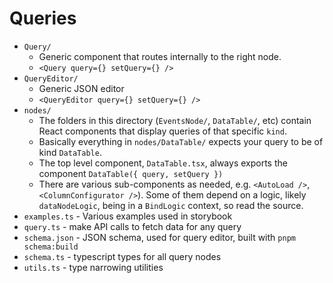 # Queries

- `Query/`
  - Generic component that routes internally to the right node. 
  - `<Query query={} setQuery={} />`
- `QueryEditor/`
  - Generic JSON editor 
  - `<QueryEditor query={} setQuery={} />`
- `nodes/` 
  - The folders in this directory (`EventsNode/`, `DataTable/`, etc) contain React components that display queries of that specific `kind`. 
  - Basically everything in `nodes/DataTable/` expects your query to be of kind `DataTable`.
  - The top level component, `DataTable.tsx`, always exports the component `DataTable({ query, setQuery })`
  - There are various sub-components as needed, e.g. `<AutoLoad />`, `<ColumnConfigurator />`). Some of them depend on a logic, likely `dataNodeLogic`, being in a `BindLogic` context, so read the source.
- `examples.ts` - Various examples used in storybook
- `query.ts` - make API calls to fetch data for any query
- `schema.json` - JSON schema, used for query editor, built with `pnpm schema:build`
- `schema.ts` - typescript types for all query nodes
- `utils.ts` - type narrowing utilities
